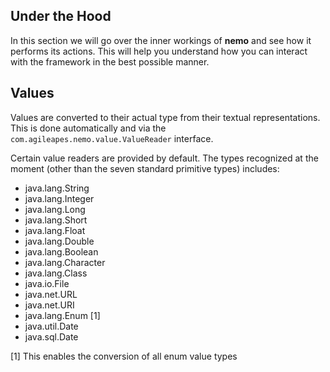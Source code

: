 ## Under the Hood

In this section we will go over the inner workings of **nemo** and see how it performs its actions. This will help you
understand how you can interact with the framework in the best possible manner.

Values
------

Values are converted to their actual type from their textual representations. This is done
automatically and via the `com.agileapes.nemo.value.ValueReader` interface.

Certain value readers are provided by default. The types recognized at the moment (other than
the seven standard primitive types) includes:

 * java.lang.String
 * java.lang.Integer
 * java.lang.Long
 * java.lang.Short
 * java.lang.Float
 * java.lang.Double
 * java.lang.Boolean
 * java.lang.Character
 * java.lang.Class
 * java.io.File
 * java.net.URL
 * java.net.URI
 * java.lang.Enum [1]
 * java.util.Date
 * java.sql.Date

[1] This enables the conversion of all enum value types
